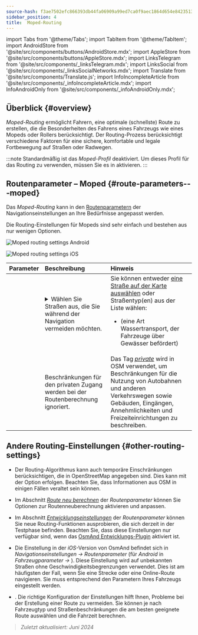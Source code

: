 ```yaml
---
source-hash: f3ae7502efc866393db44fa06909a99ed7ca0f9aec1864d654e84235132cb2f5
sidebar_position: 4
title:  Moped-Routing
---
```

import Tabs from '@theme/Tabs';
import TabItem from '@theme/TabItem';
import AndroidStore from '@site/src/components/buttons/AndroidStore.mdx';
import AppleStore from '@site/src/components/buttons/AppleStore.mdx';
import LinksTelegram from '@site/src/components/_linksTelegram.mdx';
import LinksSocial from '@site/src/components/_linksSocialNetworks.mdx';
import Translate from '@site/src/components/Translate.js';
import InfoIncompleteArticle from '@site/src/components/_infoIncompleteArticle.mdx';
import InfoAndroidOnly from '@site/src/components/_infoAndroidOnly.mdx';



## Überblick {#overview}

*Moped-Routing* ermöglicht Fahrern, eine optimale (schnellste) Route zu erstellen, die die Besonderheiten des Fahrens eines Fahrzeugs wie eines Mopeds oder Rollers berücksichtigt. Der Routing-Prozess berücksichtigt verschiedene Faktoren für eine sichere, komfortable und legale Fortbewegung auf Straßen oder Radwegen.

:::note
Standardmäßig ist das *Moped-Profil* deaktiviert. Um dieses Profil für das Routing zu verwenden, müssen Sie es in *<Translate android="true" ids="shared_string_menu,shared_string_settings,application_profiles"/>* aktivieren.
:::


## Routenparameter – Moped {#route-parameters---moped}

Das *Moped-Routing* kann in den [Routenparametern](../guidance/navigation-settings.md#route-parameters) der Navigationseinstellungen an Ihre Bedürfnisse angepasst werden.  

Die Routing-Einstellungen für Mopeds sind sehr einfach und bestehen aus nur wenigen Optionen.

<Tabs groupId="operating-systems" queryString="operating-systems">

<TabItem value="android" label="Android">  

![Moped routing settings Android](@site/static/img/navigation/routing/moped_routing_andr.png)  

</TabItem>

<TabItem value="ios" label="iOS">

![Moped routing settings iOS](@site/static/img/navigation/routing/moped_routing_ios.png)  

</TabItem>

</Tabs>

| Parameter | Beschreibung | Hinweis |
|:------------|:---------------|:---------------|
| *<Translate android="true" ids="impassable_road"/>* |  <details><summary> Wählen Sie Straßen aus, die Sie während der Navigation vermeiden möchten.  </summary>![Avoid roads Android](@site/static/img/navigation/routing/avoid_moped_android.png) </details>  | Sie können entweder [eine Straße auf der Karte auswählen](../../map/map-context-menu/#avoid-road) oder Straßentyp(en) aus der Liste wählen:  <ul><li>[<Translate android="true" ids="routing_attr_avoid_ferries_name"/>](https://wiki.openstreetmap.org/wiki/Ferries) (eine Art Wassertransport, der Fahrzeuge über Gewässer befördert)</li></ul>|
| *<Translate android="true" ids="routing_attr_allow_private_name"/>* |  Beschränkungen für den privaten Zugang werden bei der Routenberechnung ignoriert.  | Das Tag *[private](https://wiki.openstreetmap.org/wiki/Key:access)* wird in OSM verwendet, um Beschränkungen für die Nutzung von Autobahnen und anderen Verkehrswegen sowie Gebäuden, Eingängen, Annehmlichkeiten und Freizeiteinrichtungen zu beschreiben.   |


## Andere Routing-Einstellungen {#other-routing-settings}

- Der Routing-Algorithmus kann auch temporäre Einschränkungen berücksichtigen, die in OpenStreetMap angegeben sind. Dies kann mit der Option *[<Translate android="true" ids="temporary_conditional_routing"/>](../routing/osmand-routing.md#consider-temporary-limitations)* erfolgen. Beachten Sie, dass Informationen aus OSM in einigen Fällen veraltet sein können.  

- Im Abschnitt [*Route neu berechnen*](../../navigation/guidance/navigation-settings.md#recalculate-route) der *Routenparameter* können Sie Optionen zur Routenneuberechnung aktivieren und anpassen.

- Im Abschnitt [*Entwicklungseinstellungen*](../guidance/navigation-settings.md#development-settings) der *Routenparameter* können Sie neue Routing-Funktionen ausprobieren, die sich derzeit in der Testphase befinden. Beachten Sie, dass diese Einstellungen nur verfügbar sind, wenn das [OsmAnd Entwicklungs-Plugin](../../plugins/development.md) aktiviert ist.

- Die Einstellung *[<Translate ios="true" ids="road_speeds"/>](../guidance/navigation-settings.md#road-speeds)* in der *iOS*-Version von OsmAnd befindet sich in *Navigationseinstellungen → Routenparameter* (für *Android* in *Fahrzeugparameter → [<Translate android="true" ids="default_speed_setting_title"/>](../guidance/navigation-settings.md#default-speed--road-speeds)*). Diese Einstellung wird auf unbekannten Straßen ohne Geschwindigkeitsbegrenzungen verwendet. Dies ist am häufigsten der Fall, wenn Sie eine Strecke oder eine Online-Route navigieren. Sie muss entsprechend den Parametern Ihres Fahrzeugs eingestellt werden.

- *[<Translate ios="true" ids="vehicle_parameters"/>](../guidance/navigation-settings.md#vehicle-parameters)*. Die richtige Konfiguration der Einstellungen hilft Ihnen, Probleme bei der Erstellung einer Route zu vermeiden. Sie können je nach Fahrzeugtyp und Straßenbeschränkungen die am besten geeignete Route auswählen und die Fahrzeit berechnen.

> *Zuletzt aktualisiert: Juni 2024*